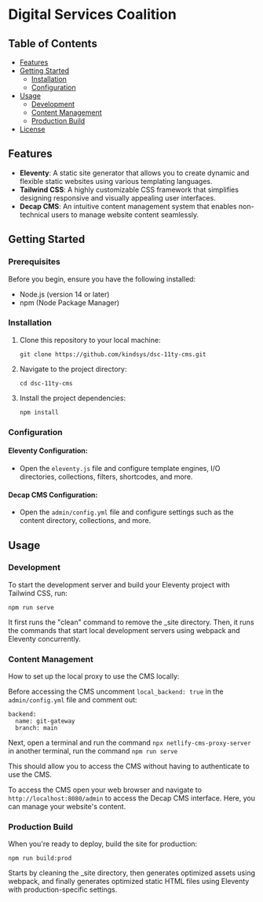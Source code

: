 # Digital Services Coalition

## Table of Contents

- [Features](#features)
- [Getting Started](#getting-started)
  - [Installation](#installation)
  - [Configuration](#configuration)
- [Usage](#usage)
  - [Development](#development)
  - [Content Management](#content-management)
  - [Production Build](#production-build)
- [License](#license)


## Features

- **Eleventy**: A static site generator that allows you to create dynamic and flexible static websites using various templating languages.
- **Tailwind CSS**: A highly customizable CSS framework that simplifies designing responsive and visually appealing user interfaces.
- **Decap CMS**: An intuitive content management system that enables non-technical users to manage website content seamlessly.

## Getting Started

### Prerequisites

Before you begin, ensure you have the following installed:

- Node.js (version 14 or later)
- npm (Node Package Manager)

### Installation

1. Clone this repository to your local machine:

   ```
   git clone https://github.com/kindsys/dsc-11ty-cms.git
   ```
2. Navigate to the project directory:

   ```
   cd dsc-11ty-cms
   ```
3. Install the project dependencies:

   ```
   npm install
   ```
### Configuration

#### Eleventy Configuration:
- Open the `eleventy.js` file and configure template engines, I/O directories, collections, filters, shortcodes, and more.

#### Decap CMS Configuration:
- Open the `admin/config.yml` file and configure settings such as the content directory, collections, and more.

## Usage

### Development

To start the development server and build your Eleventy project with Tailwind CSS, run:

 ```
 npm run serve
 ```

 It first runs the "clean" command to remove the _site directory. Then, it runs the commands that start local development servers using webpack and  Eleventy concurrently.


### Content Management

How to set up the local proxy to use the CMS locally:

Before accessing the CMS uncomment `local_backend: true` in the `admin/config.yml` file and comment out:
```
backend:
  name: git-gateway
  branch: main
```
Next, open a terminal and run the command `npx netlify-cms-proxy-server` in another terminal, run the command `npm run serve`

This should allow you to access the CMS without having to authenticate to use the CMS.

To access the CMS open your web browser and navigate to `http://localhost:8080/admin` to access the Decap CMS interface. Here, you can manage your website's content.


### Production Build

When you're ready to deploy, build the site for production:

 ```
 npm run build:prod
 ```

Starts by cleaning the _site directory, then generates optimized assets using webpack, and finally generates optimized static HTML files using Eleventy with production-specific settings.


